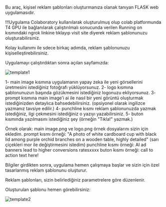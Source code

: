 Bu araç, kişisel reklam şablonları oluşturmanıza olanak tanıyan FLASK web uygulamasıdır.

!!!Uygulama Colaboratory kullanılarak oluşturulmuş olup colab platformunda T4 GPU ile bağlanılarak çalıştırılmalı sonucunda verilen Running on kısmındaki ngrok linkine tıklayıp visit site diyerek reklam şablonunuzu oluşturabilirsiniz.

Kolay kullanımı ile sdece birkaç adımda, reklam şablonunuzu kişiselleştirebilirsiniz. 

Uygulamayı çalıştırdıktan sonra açılan sayfamızda:

![template1](https://github.com/gizemkoklu/Create-Ad-Template-Using-StableDiffusion/assets/93999489/c8d528f1-6014-4c55-aacf-65395b9ff7b6)

1- main image kısmına uygulamanın yapay zeka ile yeni görsellerini üretmesini istediğiniz fotoğrafı yüklüyorsunuz.
2- logo kısmına şablonunuzun başında gözükmesini istediğiniz logonuzu ekliyorsunuz.
3- prompt kısmına main image'i ai ile nasıl bir yeni görüntü oluşturmak istediğinizden detaylıca bahsedebilirsiniz. (opsiyonel olarak ingilizce yazmanız tavsiye edilir.)
4- punchline kısmı reklam şablonunuzda yazmak istediğiniz, ilgi çekmesini istediğiniz o yazıyı yazabilirsiniz.
5- buton kısmında yazılmasını istediğiniz şey (örneğin "Tıkla!" yazmak.)

Örnek olarak:
main image.png ve logo.png örnek dosyalarını sizin için ekledim.
prompt kısmı örneği: "A photo of white cardboard cup with black lid among purple orchid branches on a wooden table, highly detailed"   (sarı çiçekleri mor ile değiştirmesini istedim)
punchline kısmı örneği: AI ad banners lead to higher conversions ratesxxxx
buton kısmı örneği: call to action text here!


Bilgiler girdikten sonra, uygulama hemen çalışmaya başlar ve sizin için özel tasarlanmış reklam şablonunu oluşturur.

Reklam şablonları, sizin belirlediğiniz parametrelere göre düzenlenir. 

Oluşturulan şablonu hemen görebilirsiniz:

![template2](https://github.com/gizemkoklu/Create-Ad-Template-Using-StableDiffusion/assets/93999489/af6e0031-b583-458e-a992-b84b9dd0524d)


